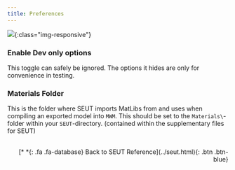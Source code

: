 ```yaml
---
title: Preferences
---
```

![](/modding-reference/assets/images/reference/seut/preferences_1.png){:class="img-responsive"}

### Enable Dev only options
This toggle can safely be ignored. The options it hides are only for convenience in testing.

### Materials Folder
This is the folder where SEUT imports MatLibs from and uses when compiling an exported model into `MWM`. This should be set to the `Materials\`-folder within your `SEUT`-directory. (contained within the supplementary files for SEUT)
<br><br/>
<p style="text-align:right">[*&nbsp;*{: .fa .fa-database} Back to SEUT Reference](../seut.html){: .btn .btn-blue}</p>